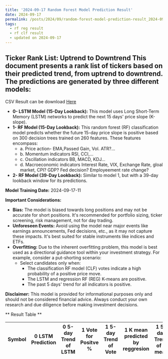 ```yaml
---
title: '2024-09-17 Random Forest Model Prediction Result'
date: 2024-09-17
permalink: /posts/2024/09/random-forest-model-prediction-result_2024-09-17_11/
tags:
  - rf reg result
  - rf clf result
  - updated on 2024-09-17
---
```

## Ticker Rank List: Uptrend to Downtrend This document presents a rank list of tickers based on their predicted trend, from uptrend to downtrend. The predictions are generated by three different models:
 CSV Result can be download [ Here ](https://cliffordhu.github.io/images/2024-09-17-random-forest-model-prediction-result_2024-09-17_11.csv) 

* **0- LSTM Model (15-Day Lookback):** This model uses Long Short-Term Memory (LSTM) networks to predict the next 15 days' price slope (K-slope). 
* **1- RF Model (15-Day Lookback):** This random forest (RF) classification model predicts whether the future 15-day price slope is positive based on 300 decision trees trained on 260 features. These features encompass: 
     * a. Price action- EMA,Passed Gain, Vol. ATR?...  
     * b. Momentum indicators  RSI, CCI,...  
     * c. Oscillation indicators  BB, MACD, KDJ... 
     * d. Macroeconomic indicators Interest Rate, VIX, Exchange Rate, gloal market, CPI? GDP? Fed decision? Employeement rate change? 
 * **2- RF Model (39-Day Lookback):** Similar to model 1, but with a 39-day lookback window for its predictions. 

 **Model Training Date:** 2024-09-17-11 
 
 **Important Considerations:** 
 
 * **Bias:** The model is biased towards long positions and may not be accurate for short positions. It's recommended for portfolio sizing, ticker screening, risk management, not for day trading.
 * **Unforeseen Events:** Avoid using the model near major events like earnings announcements, Fed decisions, etc., as it may not capture these impacts. It's best suited for stable instruments like indices and ETFs.
 * **Overfitting:** Due to the inherent overfitting problem, this model is best used as a directional guidance tool within your investment strategy. For example, consider a put-shorting scenario:
     * Select candidates only when: 
         * The classification RF model (CLF) votes indicate a high probability of a positive price move.
         * The LSTM and regression RF (REG) K-means are positive. 
         * The past 5 days' trend for all indicators is positive. 
 
 **Disclaimer:** This model is provided for informational purposes only and should not be considered financial advice. Always conduct your own research and due diligence before making investment decisions.



** Result Table **

</details>

| Symbol   | 0 LSTM Prediction   | 0 5-day Trend of LSTM   | 1 Vote for Positve %   | 1 5-day Trend of Vote   | 1 K mean predicted by reggresion   | 1 5-day Trend of K mean   | 2 Vote for Positve %   | 2 5-day Trend of Vote   | 2 K mean predicted by reggresion   | 2 5-day Trend of K mean   | 3 LDA Gain Loss dB   | Total   | Sector   | Rank   | Rank Percent   |
|----------|---------------------|-------------------------|------------------------|-------------------------|------------------------------------|---------------------------|------------------------|-------------------------|------------------------------------|---------------------------|----------------------|---------|----------|--------|----------------|
 </details>

